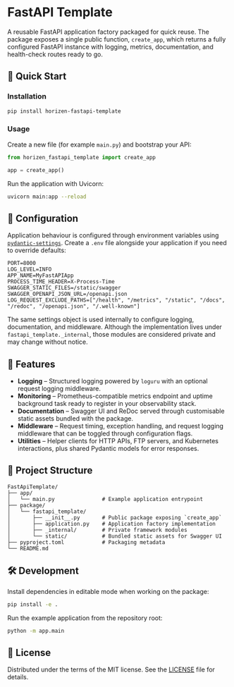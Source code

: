 # FastAPI Template

A reusable FastAPI application factory packaged for quick reuse. The package exposes a
single public function, `create_app`, which returns a fully configured FastAPI
instance with logging, metrics, documentation, and health-check routes ready to go.

## 🚀 Quick Start

### Installation

```bash
pip install horizen-fastapi-template
```

### Usage

Create a new file (for example `main.py`) and bootstrap your API:

```python
from horizen_fastapi_template import create_app

app = create_app()
```

Run the application with Uvicorn:

```bash
uvicorn main:app --reload
```

## 🔧 Configuration

Application behaviour is configured through environment variables using
[`pydantic-settings`](https://docs.pydantic.dev/latest/usage/pydantic_settings/).
Create a `.env` file alongside your application if you need to override defaults:

```env
PORT=8000
LOG_LEVEL=INFO
APP_NAME=MyFastAPIApp
PROCESS_TIME_HEADER=X-Process-Time
SWAGGER_STATIC_FILES=/static/swagger
SWAGGER_OPENAPI_JSON_URL=/openapi.json
LOG_REQUEST_EXCLUDE_PATHS=["/health", "/metrics", "/static", "/docs", "/redoc", "/openapi.json", "/.well-known"]
```

The same settings object is used internally to configure logging, documentation,
and middleware. Although the implementation lives under `fastapi_template._internal`,
those modules are considered private and may change without notice.

## 🧩 Features

* **Logging** – Structured logging powered by `loguru` with an optional request
  logging middleware.
* **Monitoring** – Prometheus-compatible metrics endpoint and uptime background
  task ready to register in your observability stack.
* **Documentation** – Swagger UI and ReDoc served through customisable static
  assets bundled with the package.
* **Middleware** – Request timing, exception handling, and request logging
  middleware that can be toggled through configuration flags.
* **Utilities** – Helper clients for HTTP APIs, FTP servers, and Kubernetes
  interactions, plus shared Pydantic models for error responses.

## 📁 Project Structure

```
FastApiTemplate/
├── app/
│   └── main.py               # Example application entrypoint
├── package/
│   └── fastapi_template/
│       ├── __init__.py       # Public package exposing `create_app`
│       ├── application.py    # Application factory implementation
│       ├── _internal/        # Private framework modules
│       └── static/           # Bundled static assets for Swagger UI
├── pyproject.toml            # Packaging metadata
└── README.md
```

## 🛠️ Development

Install dependencies in editable mode when working on the package:

```bash
pip install -e .
```

Run the example application from the repository root:

```bash
python -m app.main
```

## 📄 License

Distributed under the terms of the MIT license. See the [LICENSE](LICENSE) file
for details.

